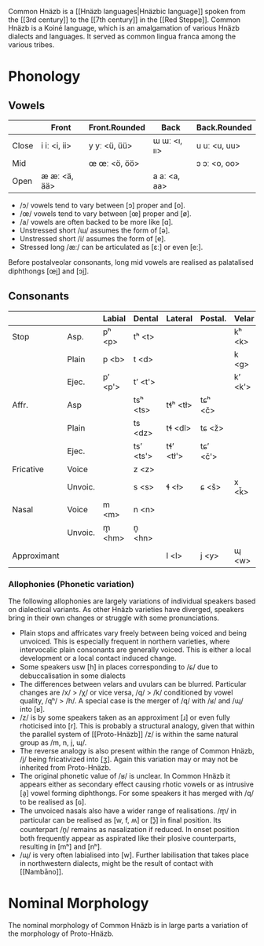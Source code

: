 Common Hnäzb is a [[Hnäzb languages|Hnäzbic language]] spoken from the [[3rd century]] to the [[7th century]] in the [[Red Steppe]]. Common Hnäzb is a Koiné language, which is an amalgamation of various Hnäzb dialects and languages. It served as common lingua franca among the various tribes. 

# Phonology
## Vowels

|       | Front        | Front.Rounded | Back         | Back.Rounded |
| ----- | ------------ | ------------- | ------------ | ------------ |
| Close | i iː <i, ii> | y yː <ü, üü>  | ɯ ɯː <ı, ıı> | u uː <u, uu> |
| Mid   |              | œ œː <ö, öö>  |              | ɔ ɔː <o, oo> |
| Open  | æ æː <ä, ää> |               | a aː <a, aa> |              |
- /ɔ/ vowels tend to vary between \[ɔ] proper and \[o]. 
- /œ/ vowels tend to vary between \[œ] proper and \[ø].
- /a/ vowels are often backed to be more like \[ɑ]. 
- Unstressed short /ɯ/ assumes the form of \[ə]. 
- Unstressed short /i/ assumes the form of \[e]. 
- Stressed long /æː/ can be articulated as \[ɛː] or even \[eː]. 

Before postalveolar consonants, long mid vowels are realised as palatalised diphthongs \[œi̯] and \[ɔi̯].  

## Consonants

|             |         | Labial   | Dental     | Lateral    | Postal.   | Velar    | Uvular   | Glottal |
| ----------- | ------- | -------- | ---------- | ---------- | --------- | -------- | -------- | ------- |
| Stop        | Asp.    | pʰ \<p>  | tʰ \<t>    |            |           | kʰ \<k>  | qʰ \<q>  |         |
|             | Plain   | p \<b>   | t \<d>     |            |           | k \<g>   | q <ǧ>    | ʔ \<'>  |
|             | Ejec.   | pʼ \<p'> | tʼ \<t'>   |            |           | kʼ \<k'> | qʼ \<q'> |         |
| Affr.       | Asp     |          | tsʰ \<ts>  | tɬʰ \<tł>  | tɕʰ \<č>  |          |          |         |
|             | Plain   |          | ts \<dz>   | tɬ \<dl>   | tɕ \<ž>   |          |          |         |
|             | Ejec.   |          | tsʼ \<ts'> | tɬʼ \<tł'> | tɕʼ \<č'> |          |          |         |
| Fricative   | Voice   |          | z \<z>     |            |           |          | ʁ \<ř>   |         |
|             | Unvoic. |          | s \<s>     | ɬ \<ł>     | ɕ \<š>    | x \<ǩ>   | χ \<ȟ>   | h \<h>  |
| Nasal       | Voice   | m \<m>   | n \<n>     |            |           |          |          |         |
|             | Unvoic. | m̥ \<hm> | n̥ \<hn>   |            |           |          |          |         |
| Approximant |         |          |            | l \<l>     | j \<y>    | ɰ \<w>   |          |         |
### Allophonies (Phonetic variation)
The following allophonies are largely variations of individual speakers based on dialectical variants. As other Hnäzb varieties have diverged, speakers bring in their own changes or struggle with some pronunciations. 

- Plain stops and affricates vary freely between being voiced and being unvoiced. This is especially frequent in northern varieties, where intervocalic plain consonants are generally voiced. This is either a local development or a local contact induced change. 
- Some speakers usw \[h] in places corresponding to /ɕ/ due to debuccalisation in some dialects
- The differences between velars and uvulars can be blurred. Particular changes are /x/ > /χ/ or vice versa, /q/ > /k/ conditioned by vowel quality, /qʰ/ > /h/. A special case is the merger of /q/ with /ʁ/ and /ɰ/ into \[ʁ]. 
- /z/ is by some speakers taken as an approximent \[ɹ] or even fully rhoticised into \[r]. This is probably a structural analogy, given that within the parallel system of [[Proto-Hnäzb]] /z/ is within the same natural group as /m, n, j, ɰ/. 
- The reverse analogy is also present within the range of Common Hnäzb, /j/ being fricativized into \[ʒ]. Again this variation may or may not be inherited from Proto-Hnäzb. 
- The original phonetic value of /ʁ/ is unclear. In Common Hnäzb it appears either as secondary effect causing rhotic vowels or as intrusive \[a̯] vowel forming diphthongs. For some speakers it has merged with /q/ to be realised as \[ɢ]. 
- The unvoiced nasals also have a wider range of realisations. /m̥/ in particular can be realised as \[w, f, ʍ] or \[ɔ̯̃] in final position. Its counterpart /n̥/ remains as nasalization if reduced. In onset position both frequently appear as aspirated like their plosive counterparts, resulting in \[mʰ] and \[nʰ]. 
- /ɰ/ is very often labialised into \[w]. Further labilisation that takes place in northwestern dialects, might be the result of contact with [[Nambāno]]. 
# Nominal Morphology
The nominal morphology of Common Hnäzb is in large parts a variation of the morphology of Proto-Hnäzb. 

